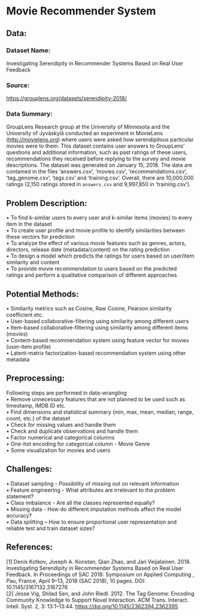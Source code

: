 # Movie Recommender System


## Data:
### Dataset Name: 
Investigating Serendipity in Recommender Systems Based on Real User Feedback
### Source: 
https://grouplens.org/datasets/serendipity-2018/

### Data Summary: 
GroupLens Research group at the University of Minnesota and the University of Jyväskylä conducted an experiment in MovieLens (http://movielens.org) where users were asked how serendipitous particular movies were to them. This dataset contains user answers to GroupLens’ questions and additional information, such as past ratings of these users, recommendations they received before replying to the survey and movie descriptions. The dataset was generated on January 15, 2018. The data are contained in the files ‘answers.csv’, ‘movies.csv’, ‘recommendations.csv’, ‘tag_genome.csv’, ‘tags.csv’ and ‘training.csv’. Overall, there are 10,000,000 ratings (2,150 ratings stored in `answers.csv` and 9,997,850 in ‘training.csv’).

## Problem Description: 
•	To find k-similar users to every user and k-similar items (movies) to every item in the dataset <br>
•	To create user profile and movie profile to identify similarities between these vectors for prediction  <br>
•	To analyze the effect of various movie features such as genres, actors, directors, release date (metadata/content) on the rating prediction <br>
•	To design a model which predicts the ratings for users based on user/item similarity and content <br>
•	To provide movie recommendation to users based on the predicted ratings and perform a qualitative comparison of different approaches <br>

## Potential Methods:
•	Similarity metrics such as Cosine, Raw Cosine, Pearson similarity coefficient etc. <br>
•	User-based collaborative-filtering using similarity among different users <br>
•	Item-based collaborative-filtering using similarity among different items (movies) <br>
•	Content-based recommendation system using feature vector for movies (user-item profile) <br>
•	Latent-matrix factorization-based recommendation system using other metadata <br>

## Preprocessing:
Following steps are performed in data-wrangling <br>
•	Remove unnecessary features that are not planned to be used such as timestamp, IMDB ID etc. <br>
•	Find dimensions and statistical summary (min, max, mean, median, range, count, etc.) of the dataset <br>
•	Check for missing values and handle them <br>
•	Check and duplicate observations and handle them <br>
•	Factor numerical and categorical columns <br>
•	One-hot encoding for categorical column - Movie Genre  <br>
•	Some visualization for movies and users <br>

## Challenges:
•	Dataset sampling - Possibility of missing out on relevant information <br>
•	Feature engineering - What attributes are irrelevant to the problem statement? <br>
•	Class imbalance - Are all the classes represented equally? <br>
•	Missing data - How do different imputation methods affect the model accuracy? <br>
•	Data splitting – How to ensure proportional user representation and reliable test and train dataset sizes? <br>

## References:
[1] Denis Kotkov, Joseph A. Konstan, Qian Zhao, and Jari Veijalainen. 2018. Investigating Serendipity in Recommender Systems Based on Real User Feedback. In Proceedings of SAC 2018: Symposium on Applied Computing , Pau, France, April 9–13, 2018 (SAC 2018), 10 pages. DOI: 10.1145/3167132.3167276 <br>
[2] Jesse Vig, Shilad Sen, and John Riedl. 2012. The Tag Genome: Encoding Community Knowledge to Support Novel Interaction. ACM Trans. Interact. Intell. Syst. 2, 3: 13:1–13:44. https://doi.org/10.1145/2362394.2362395 <br>






